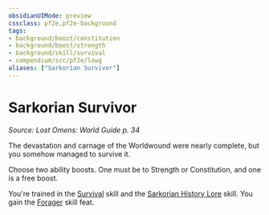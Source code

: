 ```yaml
---
obsidianUIMode: preview
cssclass: pf2e,pf2e-background
tags:
- background/boost/constitution
- background/boost/strength
- background/skill/survival
- compendium/src/pf2e/lowg
aliases: ["Sarkorian Survivor"]
---
```

# Sarkorian Survivor
*Source: Lost Omens: World Guide p. 34*  

The devastation and carnage of the Worldwound were nearly complete, but you somehow managed to survive it.

Choose two ability boosts. One must be to Strength or Constitution, and one is a free boost.

You're trained in the [Survival](compendium/skills.md#Survival) skill and the [Sarkorian History Lore](compendium/skills.md#Lore) skill. You gain the [Forager](compendium/feats/forager.md) skill feat.
